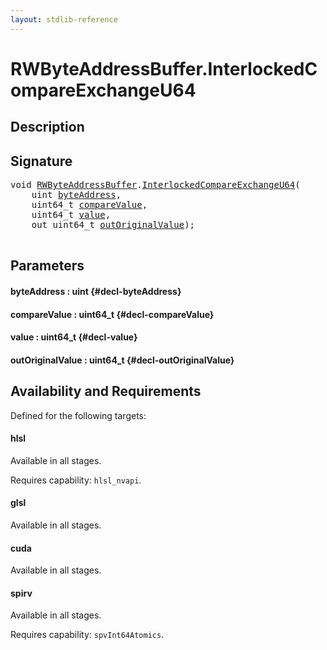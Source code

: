 ```yaml
---
layout: stdlib-reference
---
```


# RWByteAddressBuffer\.InterlockedCompareExchangeU64

## Description





## Signature 

<pre>
<span class="code_keyword">void</span> <a href="/stdlib-reference/types/rwbyteaddressbuffer-0126d/index" class="code_type">RWByteAddressBuffer</a>.<a href="/stdlib-reference/types/rwbyteaddressbuffer-0126d/interlockedcompareexchangeu64-0biq">InterlockedCompareExchangeU64</a>(
    <span class="code_keyword">uint</span> <a href="/stdlib-reference/types/rwbyteaddressbuffer-0126d/interlockedcompareexchangeu64-0biq#decl-byteAddress" class="code_param">byteAddress</a>,
    uint64_t <a href="/stdlib-reference/types/rwbyteaddressbuffer-0126d/interlockedcompareexchangeu64-0biq#decl-compareValue" class="code_param">compareValue</a>,
    uint64_t <a href="/stdlib-reference/types/rwbyteaddressbuffer-0126d/interlockedcompareexchangeu64-0biq#decl-value" class="code_param">value</a>,
    <span class="code_keyword">out</span> uint64_t <a href="/stdlib-reference/types/rwbyteaddressbuffer-0126d/interlockedcompareexchangeu64-0biq#decl-outOriginalValue" class="code_param">outOriginalValue</a>);

</pre>

## Parameters

#### byteAddress  : uint {#decl-byteAddress}
#### compareValue  : uint64\_t {#decl-compareValue}
#### value  : uint64\_t {#decl-value}
#### outOriginalValue  : uint64\_t {#decl-outOriginalValue}

## Availability and Requirements

Defined for the following targets:

#### hlsl
Available in all stages.

Requires capability: `hlsl_nvapi`.
#### glsl
Available in all stages.

#### cuda
Available in all stages.

#### spirv
Available in all stages.

Requires capability: `spvInt64Atomics`.



